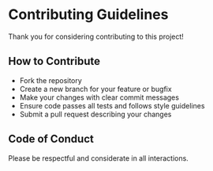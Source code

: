 # Contributing Guidelines

Thank you for considering contributing to this project!

## How to Contribute

- Fork the repository
- Create a new branch for your feature or bugfix
- Make your changes with clear commit messages
- Ensure code passes all tests and follows style guidelines
- Submit a pull request describing your changes

## Code of Conduct

Please be respectful and considerate in all interactions.
